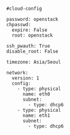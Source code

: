 <pre><code>
#cloud-config

password: openstack
chpasswd:
  expire: False
  root: openstack

ssh_pwauth: True
disable_root: False

timezone: Asia/Seoul

network:
  version: 1
  config:
    - type: physical
      name: eth0
      subnet:
        - type: dhcp6
    - type: physical
      name: eth1
      subnet:
        - type: dhcp6
</pre></code>
